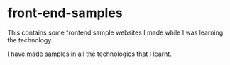 # front-end-samples

This contains some frontend sample websites I made while I was learning the technology.

I have made samples in all the technologies that I learnt.
